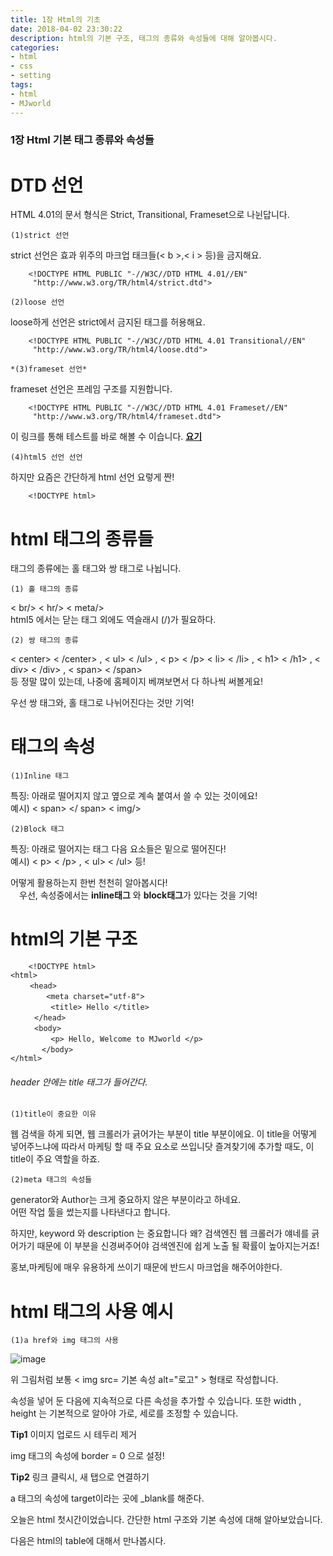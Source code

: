 ```yaml
---
title: 1장 Html의 기초
date: 2018-04-02 23:30:22
description: html의 기본 구조, 태그의 종류와 속성들에 대해 알아봅시다.
categories:
- html
- css
- setting
tags:
- html
- MJworld
---
```




### 1장 Html 기본 태그 종류와 속성들




# DTD 선언

HTML 4.01의 문서 형식은 Strict, Transitional, Frameset으로 나뉜답니다.


`(1)strict 선언`

strict 선언은 효과 위주의 마크업 태크들(< b >,< i > 등)을 금지해요.

~~~
    <!DOCTYPE HTML PUBLIC "-//W3C//DTD HTML 4.01//EN"
     "http://www.w3.org/TR/html4/strict.dtd">
~~~

`(2)loose 선언`

loose하게 선언은 strict에서 금지된 태그를 허용해요.

~~~
    <!DOCTYPE HTML PUBLIC "-//W3C//DTD HTML 4.01 Transitional//EN"
     "http://www.w3.org/TR/html4/loose.dtd">
~~~



`*(3)frameset 선언*`

frameset 선언은 프레임 구조를 지원합니다.

~~~
    <!DOCTYPE HTML PUBLIC "-//W3C//DTD HTML 4.01 Frameset//EN"
     "http://www.w3.org/TR/html4/frameset.dtd">
~~~
 
이 링크를 통해 테스트를 바로 해볼 수 이습니다. __[요기](http://dalidator.kldp.org/)__
 

`(4)html5 선언 선언`
 
하지만 요즘은 간단하게 html 선언 요렇게 짠!

~~~
    <!DOCTYPE html>
~~~
 

# html 태그의 종류들

태그의 종류에는 홀 태그와 쌍 태그로 나뉩니다.


`(1) 홀 태그의 종류`
 
< br/> < hr/> < meta/>
<br>
html5 에서는 닫는 태그 외에도 역슬래시 (/)가 필요하다.

`(2) 쌍 태그의 종류`

< center> < /center> , < ul> < /ul> , < p> < /p>
< li> < /li> , < h1> < /h1> , < div> < /div> , < span> < /span><br>
등 정말 많이 있는데, 나중에 홈페이지 베껴보면서 다 하나씩 써볼게요!

우선 쌍 태그와, 홀 태그로 나뉘어진다는 것만 기억!

# 태그의 속성

`(1)Inline 태그`
 
특징: 아래로 떨어지지 않고 옆으로 계속 붙여서 쓸 수 있는 것이에요! <br>
예시) < span> </ span> < img/>


`(2)Block 태그`

특징: 아래로 떨어지는 태그 다음 요소들은 밑으로 떨어진다! <br>
예시) < p> < /p> ,  < ul> < /ul> 등! 

어떻게 활용하는지 한번 천천히 알아봅시다! <br>
　우선, 속성중에서는 **inline태그** 와 **block태그**가 있다는 것을 기억!



# html의 기본 구조


``` 
    <!DOCTYPE html> 
<html>
　　 <head>
　　　   <meta charset="utf-8">
　　　    <title> Hello </title>
　　  </head>
　　  <body>
　　　    <p> Hello, Welcome to MJworld </p>
　　　  </body>
</html>
```
 

###### header 안에는 title 태그가 들어간다.

`(1)title이 중요한 이유`
 
웹 검색을 하게 되면, 웹 크롤러가 긁어가는 부분이 title 부분이에요.
이 title을 어떻게 넣어주느냐에 따라서 마케팅 할 때 주요 요소로 쓰입니닷
즐겨찾기에 추가할 때도, 이 title이 주요 역할을 하죠.

`(2)meta 태그의 속성들`
 
generator와 Author는 크게 중요하지 않은 부분이라고 하네요. <br>
 어떤 작업 툴을 썼는지를 나타낸다고 합니다.

 하지만, keyword 와 description 는 중요합니다 
 왜? 검색엔진 웹 크롤러가 얘네를 긁어가기 때문에 이 부분을 신경써주어야 검색엔진에 쉽게 노출 될 확률이 높아지는거죠!

홍보,마케팅에 매우 유용하게 쓰이기 때문에 반드시 마크업을 해주어야한다.

# html 태그의 사용 예시 

`(1)a href와 img 태그의 사용`




![image](https://user-images.githubusercontent.com/20442104/38254842-378abd4c-3795-11e8-81f1-fb386e93b5c3.png)

위 그림처럼 보통 < img src= 기본 속성 alt="로고" > 형태로 작성합니다.



속성을 넣어 둔 다음에 지속적으로 다른 속성을 추가할 수 있습니다.
또한 width , height 는 기본적으로 알아야 가로, 세로를 조정할 수 있습니다.

**Tip1** 이미지 업로드 시 테두리 제거 

img 태그의 속성에 border = 0 으로 설정! 


**Tip2** 링크 클릭시, 새 탭으로 연결하기 

a 태그의 속성에 target이라는 곳에 _blank를 해준다. 



오늘은 html 첫시간이었습니다.
 간단한 html 구조와 기본 속성에 대해 알아보았습니다.

다음은 html의 table에 대해서 만나봅시다.

 

